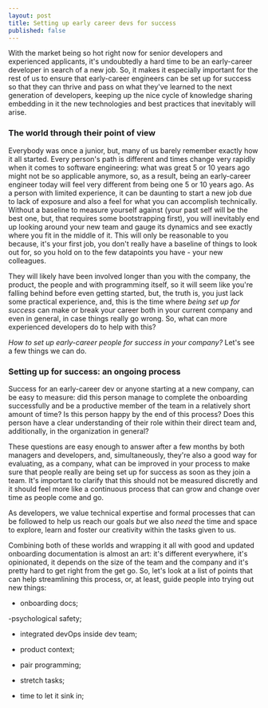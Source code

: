 ```yaml
---
layout: post
title: Setting up early career devs for success
published: false
---
```


With the market being so hot right now for senior developers and experienced applicants, it's undoubtedly a hard time to be an early-career developer in search of a new job. So, it makes it especially important for the rest of us to ensure that early-career engineers can be set up for success so that they can thrive and pass on what they've learned to the next generation of developers, keeping up the nice cycle of knowledge sharing embedding in it the new technologies and best practices that inevitably will arise.

### The world through their point of view

Everybody was once a junior, but, many of us barely remember exactly how it all started. Every person's path is different and times change very rapidly when it comes to software engineering: what was great 5 or 10 years ago might not be so applicable anymore, so, as a result, being an early-career engineer today will feel very different from being one 5 or 10 years ago. As a person with limited experience, it can be daunting to start a new job due to lack of exposure and also a feel for what you can accomplish technically. Without a baseline to measure yourself against (your past self will be the best one, but, that requires some bootstrapping first), you will inevitably end up looking around your new team and gauge its dynamics and see exactly where you fit in the middle of it.  This will only be reasonable to you because, it's your first job, you don't really have a baseline of things to look out for, so you hold on to the few datapoints you have - your new colleagues. 

They will likely have been involved longer than you with the company, the product, the people and with programming itself, so it will seem like you're falling behind before even getting started, but, the truth is, you just lack some practical experience, and, this is the time where _being set up for success_ can make or break your career both in your current company and even in general, in case things really go wrong. So, what can more experienced developers do to help with this?

_How to set up early-career people for success in your company?_ Let's see a few things we can do.

### Setting up for success: an ongoing process

Success for an early-career dev or anyone starting at a new company, can be easy to measure: did this person manage to complete the onboarding successfully and be a productive member of the team in a relatively short amount of time? Is this person happy by the end of this process? Does this person have a clear understanding of their role within their direct team and, additionally, in the organization in general?

These questions are easy enough to answer after a few months by both managers and developers, and, simultaneously, they're also a good way for evaluating, as a company, what can be improved in your process to make sure that people really are being set up for success as soon as they join a team. It's important to clarify that this should not be measured discretly and it should feel more like a continuous process that can grow and change over time as people come and go. 

As developers, we value technical expertise and formal processes that can be followed to help us reach our goals _but_ we also _need_ the time and space to explore, learn and foster our creativity within the tasks given to us.

Combining both of these worlds and wrapping it all with good and updated onboarding documentation is almost an art: it's different everywhere, it's opinionated, it depends on the size of the team and the company and it's pretty hard to get right from the get go. So, let's look at a list of points that can help streamlining this process, or, at least, guide people into trying out new things:

- onboarding docs;

-psychological safety;

- integrated devOps inside dev team;

- product context;

- pair programming;

- stretch tasks;

- time to let it sink in;
